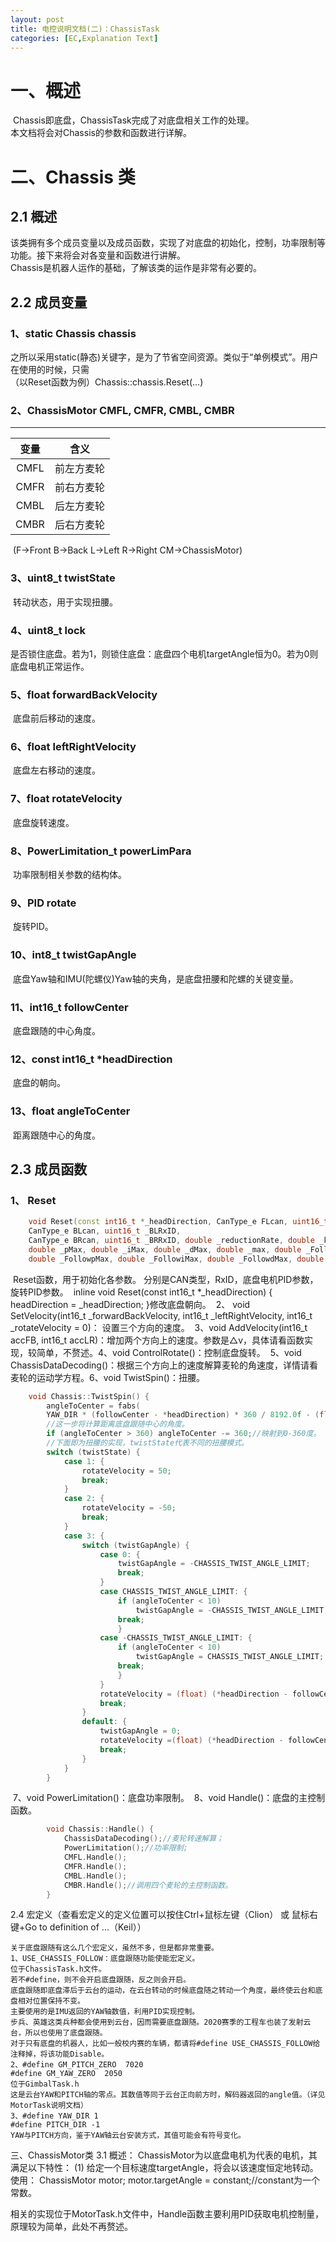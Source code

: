 ```yaml
---
layout: post
title: 电控说明文档(二)：ChassisTask
categories: [EC,Explanation Text]
---
```

# 一、概述  
​	Chassis即底盘，ChassisTask完成了对底盘相关工作的处理。  
​	本文档将会对Chassis的参数和函数进行详解。  

# 二、Chassis 类  
## 2.1 概述  

​	该类拥有多个成员变量以及成员函数，实现了对底盘的初始化，控制，功率限制等功能。接下来将会对各变量和函数进行讲解。  
​	Chassis是机器人运作的基础，了解该类的运作是非常有必要的。

## 2.2 成员变量  

### 1、static Chassis chassis
​		之所以采用static(静态)关键字，是为了节省空间资源。类似于“单例模式”。用户在使用的时候，只需   
​	（以Reset函数为例）Chassis::chassis.Reset(...)

### 2、ChassisMotor CMFL, CMFR, CMBL, CMBR

------------------------
|    变量    |    含义   |
| :----: | :----:  |
|    CMFL   | 前左方麦轮 |
|    CMFR   | 前右方麦轮 |
|    CMBL   | 后左方麦轮 |
|    CMBR   | 后右方麦轮 |

​            (F->Front B->Back L->Left R->Right CM->ChassisMotor)
### 3、uint8_t twistState
​	转动状态，用于实现扭腰。
### 4、uint8_t lock
​	是否锁住底盘。若为1，则锁住底盘：底盘四个电机targetAngle恒为0。若为0则底盘电机正常运作。
### 5、float forwardBackVelocity
​	底盘前后移动的速度。
### 6、float leftRightVelocity
​	底盘左右移动的速度。
### 7、float rotateVelocity
​	底盘旋转速度。
### 8、PowerLimitation_t powerLimPara
​	功率限制相关参数的结构体。
### 9、PID rotate
​	旋转PID。
### 10、int8_t twistGapAngle
​	底盘Yaw轴和IMU(陀螺仪)Yaw轴的夹角，是底盘扭腰和陀螺的关键变量。
### 11、int16_t followCenter
​	底盘跟随的中心角度。
### 12、const int16_t *headDirection
​	底盘的朝向。
### 13、float angleToCenter
​	距离跟随中心的角度。
## 2.3 成员函数
### 1、 Reset

```C++
	void Reset(const int16_t *_headDirection, CanType_e FLcan, uint16_t _FLRxID, CanType_e FRcan, uint16_t _FRRxID,
	CanType_e BLcan, uint16_t _BLRxID,
	CanType_e BRcan, uint16_t _BRRxID, double _reductionRate, double _kp, double _ki, double _kd,
	double _pMax, double _iMax, double _dMax, double _max, double _Followkp, double _Followki, double _Followkd,
	double _FollowpMax, double _FollowiMax, double _FollowdMax, double _Followmax);
```

​        Reset函数，用于初始化各参数。
​        分别是CAN类型，RxID，底盘电机PID参数，旋转PID参数。
​        inline void Reset(const int16_t *_headDirection) { headDirection = _headDirection; }
​        修改底盘朝向。
​        2、 void SetVelocity(int16_t _forwardBackVelocity, int16_t _leftRightVelocity, int16_t _rotateVelocity = 0)：
​        设置三个方向的速度。
​        3、void AddVelocity(int16_t accFB, int16_t accLR)：增加两个方向上的速度。参数是△v，具体请看函数实现，较简单，不赘述。
​        4、void ControlRotate()：控制底盘旋转。
​        5、void ChassisDataDecoding()：根据三个方向上的速度解算麦轮的角速度，详情请看麦轮的运动学方程。
​        6、void TwistSpin()：扭腰。

```C++
	void Chassis::TwistSpin() {
    	angleToCenter = fabs(
        YAW_DIR * (followCenter - *headDirection) * 360 / 8192.0f - (float) twistGapAngle);
        //这一步将计算距离底盘跟随中心的角度。
        if (angleToCenter > 360) angleToCenter -= 360;//映射到0-360度。
        //下面即为扭腰的实现，twistState代表不同的扭腰模式。
        switch (twistState) {
        	case 1: {
            	rotateVelocity = 50;
                break;
            }
            case 2: {
            	rotateVelocity = -50;
                break;
            }
            case 3: {
            	switch (twistGapAngle) {
                	case 0: {
                    	twistGapAngle = -CHASSIS_TWIST_ANGLE_LIMIT;
                        break;
                    }
                    case CHASSIS_TWIST_ANGLE_LIMIT: {
                    	if (angleToCenter < 10)
                    		twistGapAngle = -CHASSIS_TWIST_ANGLE_LIMIT;
                        break;
                        }
                    case -CHASSIS_TWIST_ANGLE_LIMIT: {
                    	if (angleToCenter < 10)
                        	twistGapAngle = CHASSIS_TWIST_ANGLE_LIMIT;
                        break;
                        }
                    }
                	rotateVelocity = (float) (*headDirection - followCenter) * 360 / 8192.0f - (float) twistGapAngle;
                	break;
                }
                default: {
                    twistGapAngle = 0;
                    rotateVelocity =(float) (*headDirection - followCenter) * 360 / 8192.0f - (float) twistGapAngle;
                    break;
                }
            }
        }
```

​        7、void PowerLimitation()：底盘功率限制。
​        8、void Handle()：底盘的主控制函数。

```C++
        void Chassis::Handle() {
	        ChassisDataDecoding();//麦轮转速解算；
            PowerLimitation();//功率限制;
            CMFL.Handle();
            CMFR.Handle();
            CMBL.Handle();
            CMBR.Handle();//调用四个麦轮的主控制函数。
        }
```

2.4 宏定义（查看宏定义的定义位置可以按住Ctrl+鼠标左键（Clion） 或 鼠标右键+Go to definition of ...（Keil））
    

    关于底盘跟随有这么几个宏定义，虽然不多，但是都非常重要。
    1、USE_CHASSIS_FOLLOW：底盘跟随功能使能宏定义。
    位于ChassisTask.h文件。
    若不#define，则不会开启底盘跟随，反之则会开启。
    底盘跟随即底盘滞后于云台的运动，在云台转动的时候底盘随之转动一个角度，最终使云台和底盘相对位置保持不变。
    主要使用的是IMU返回的YAW轴数值，利用PID实现控制。
    步兵、英雄这类兵种都会使用到云台，因而需要底盘跟随。2020赛季的工程车也装了发射云台，所以也使用了底盘跟随。
    对于只有底盘的机器人，比如一般校内赛的车辆，都请将#define USE_CHASSIS_FOLLOW给注释掉，将该功能Disable。
    2、#define GM_PITCH_ZERO  7020
    #define GM_YAW_ZERO  2050
    位于GimbalTask.h
    这是云台YAW和PITCH轴的零点。其数值等同于云台正向前方时，解码器返回的angle值。（详见MotorTask说明文档）
    3、#define YAW_DIR 1
    #define PITCH_DIR -1
    YAW与PITCH方向，鉴于YAW轴云台安装方式，其值可能会有符号变化。
三、ChassisMotor类
    3.1 概述：
        ChassisMotor为以底盘电机为代表的电机，其满足以下特性：
        (1) 给定一个目标速度targetAngle，将会以该速度恒定地转动。使用：
            ChassisMotor motor;
            motor.targetAngle = constant;//constant为一个常数。

​		相关的实现位于MotorTask.h文件中，Handle函数主要利用PID获取电机控制量，原理较为简单，此处不再赘述。